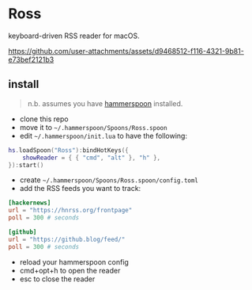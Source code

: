 # Ross

keyboard-driven RSS reader for macOS.

https://github.com/user-attachments/assets/d9468512-f116-4321-9b81-e73bef2121b3

## install

> n.b. assumes you have [hammerspoon](https://www.hammerspoon.org) installed.

- clone this repo
- move it to `~/.hammerspoon/Spoons/Ross.spoon`
- edit `~/.hammerspoon/init.lua` to have the following:
```lua
hs.loadSpoon("Ross"):bindHotKeys({
    showReader = { { "cmd", "alt" }, "h" },
}):start()

```
- create `~/.hammerspoon/Spoons/Ross.spoon/config.toml`
- add the RSS feeds you want to track:
```toml
[hackernews]
url = "https://hnrss.org/frontpage"
poll = 300 # seconds

[github]
url = "https://github.blog/feed/"
poll = 300 # seconds

```
- reload your hammerspoon config
- cmd+opt+h to open the reader
- esc to close the reader
